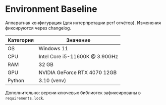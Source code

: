 # Environment Baseline

Аппаратная конфигурация (для интерпретации perf отчётов). Изменения фиксируются через changelog.

| Категория | Значение |
|-----------|----------|
| OS | Windows 11 |
| CPU | Intel Core i5-11600K @ 3.90GHz |
| RAM | 32 GB |
| GPU | NVIDIA GeForce RTX 4070 12GB |
| Python | 3.10 (venv) |

Дополнительно: версии ключевых библиотек зафиксированы в `requirements.lock`.
